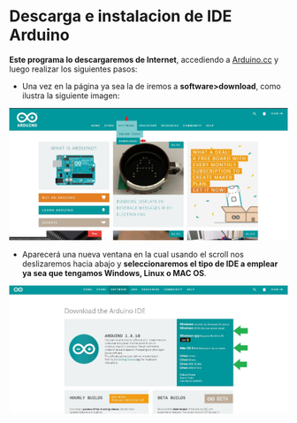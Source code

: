 # Descarga e instalacion de IDE Arduino

**Este programa lo descargaremos de Internet**, accediendo a [Arduino.cc](https://www.arduino.cc/) y luego realizar los siguientes pasos:
- Una vez en la página ya sea la de iremos a **software>download**, como ilustra la siguiente imagen:

![Menu de opciones](https://github.com/Ezzzzzzzzzzzzzz/CursoRoboticaAplicada/blob/master/IDEArduino/IDEArduino_001.jpg) 

- Aparecerá una nueva ventana en la cual usando el scroll nos deslizaremos hacia abajo y **seleccionaremos el tipo de IDE a emplear ya sea que tengamos Windows, Linux o MAC OS**.

![SeleccionaOS](https://github.com/Ezzzzzzzzzzzzzz/CursoRoboticaAplicada/blob/master/IDEArduino/IDEArduino_002.jpg)



<!--stackedit_data:
eyJoaXN0b3J5IjpbMTE2OTY0NTk0Niw4OTA1MTU2NzksNjY1OD
IyNjMxLC0xNDI5NDA2NzAxLC00MTA1MDk0ODVdfQ==
-->